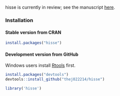 
hisse is currently in review; see the manuscript  [here](http://biorxiv.org/content/early/2015/06/16/016386).

### Installation

#### Stable version from CRAN


```r
install.packages("hisse")
```

#### Development version from GitHub

Windows users install [Rtools](http://cran.r-project.org/bin/windows/Rtools/) first.


```r
install.packages("devtools")
devtools::install_github("thej022214/hisse")
```


```r
library('hisse')
```
